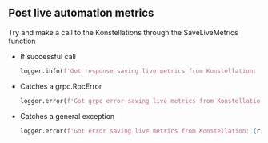 ## Post live automation metrics

Try and make a call to the Konstellations through the SaveLiveMetrics function

* If successful call
  ```python
  logger.info(f'Got response saving live metrics from Konstellation: {response["body"]}')
  ```
* Catches a grpc.RpcError
  ```python
  logger.error(f'Got grpc error saving live metrics from Konstellation: {response["body"]}')
  ```

* Catches a general exception
  ```python
  logger.error(f'Got error saving live metrics from Konstellation: {response["body"]}')
  ```

